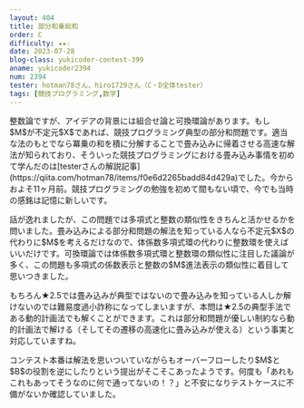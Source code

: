 ```yaml
---
layout: 404
title: 部分和乗総和
order: C
difficulty: ★★☆
date: 2023-07-28
blog-class: yukicoder-contest-399
aname: yukicoder2394
num: 2394
tester: hotman78さん、hiro1729さん（C・D全体tester）
tags: [競技プログラミング,数学]
---
```


<p>
整数論ですが、アイデアの背景には組合せ論と可換環論があります。もし$M$が不定元$X$であれば、競技プログラミング典型の部分和問題です。適当な法のもとでなら冪乗の和を積に分解することで畳み込みに帰着させる高速な解法が知られており、そういった競技プログラミングにおける畳み込み事情を初めて学んだのは[testerさんの解説記事](https://qiita.com/hotman78/items/f0e6d2265badd84d429a)でした。今からおよそ11ヶ月前。競技プログラミングの勉強を初めて間もない頃で、今でも当時の感銘は記憶に新しいです。
</p>
<p>
話が逸れましたが、この問題では多項式と整数の類似性をきちんと活かせるかを問いました。畳み込みによる部分和問題の解法を知っている人なら不定元$X$の代わりに$M$を考えるだけなので、体係数多項式環の代わりに整数環を使えばいいだけです。可換環論では体係数多項式環と整数環の類似性に注目した議論が多く、この問題も多項式の係数表示と整数の$M$進法表示の類似性に着目して思いつきました。
</p>
<p>
もちろん★2.5では畳み込みが典型ではないので畳み込みを知っている人しか解けないのでは難易度過小詐称になってしまいますが、本問は★2.5の典型手法である動的計画法でも解くことができます。これは部分和問題が優しい制約なら動的計画法で解ける（そしてその遷移の高速化に畳み込みが使える）という事実と対応していますね。
</p>
<p>
コンテスト本番は解法を思いついていながらもオーバーフローしたり$M$と$B$の役割を逆にしたりという提出がそこそこあったようです。何度も「あれもこれもあってそうなのに何で通ってないの！？」と不安になりテストケースに不備がないか確認していました。
</p>
